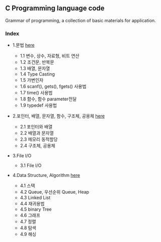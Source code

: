 ## C Programming language code
Grammar of programming, a collection of basic materials for application.
### Index
* 1.문법 [here](https://github.com/csbyun-data/C-Programming/blob/main/chap01/README.md)
  *   1.1 변수, 상수, 자료형, 비트 연산
  *   1.2 조건문, 반복문
  *   1.3 배열, 문자열
  *   1.4 Type Casting
  *   1.5 가변인자
  *   1.6 scanf(), gets(), fgets() 사용법
  *   1.7 time() 사용법
  *   1.8 함수, 함수 parameter전달
  *   1.9 typedef 사용법
  
* 2.포인터, 배열, 문자열, 함수, 구조체, 공용체 [here](https://github.com/csbyun-data/C-Programming/blob/main/chap02/README.md)
  *   2.1 포인터와 배열
  *   2.2 배열과 문자열
  *   2.3 메모리 동적할당
  *   2.4 구조체, 공용체
  
* 3.File I/O
  *   3.1 File I/O

* 4.Data Structure, Algorithm [here](https://github.com/csbyun-data/C-Programming/blob/main/chap04/README.md)
  *   4.1 스택
  *   4.2 Queue, 우선순위 Queue, Heap
  *   4.3 Linked List
  *   4.4 재귀용법
  *   4.5 binary Tree
  *   4.6 그래프
  *   4.7 정렬
  *   4.8 탐색
  *   4.9 해싱
